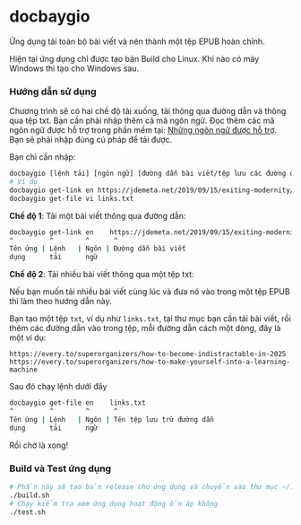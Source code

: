 # docbaygio
Ứng dụng tải toàn bộ bài viết và nén thành một tệp EPUB hoàn chỉnh.

Hiện tại ứng dụng chỉ được tạo bản Build cho Linux. Khi nào có máy Windows thì tạo cho Windows sau.

### Hướng dẫn sử dụng
Chương trình sẽ có hai chế độ tải xuống, tải thông qua đường dẫn và thông qua tệp txt. Bạn cần phải nhập thêm cả mã ngôn ngữ. Đọc thêm các mã ngôn ngữ được hỗ trợ trong phần mềm tại: [Những ngôn ngữ được hỗ trợ](supported_languages.txt). Bạn sẽ phải nhập đúng cú pháp để tải được. 

Bạn chỉ cần nhập:

```bash
docbaygio [lệnh tải] [ngôn ngữ] [đường dẫn bài viết/tệp lưu các đường dẫn]
# Ví dụ
docbaygio get-link en https://jdemeta.net/2019/09/15/exiting-modernity/
docbaygio get-file vi links.txt
```

**Chế độ 1**: Tải một bài viết thông qua đường dẫn:

```bash
docbaygio get-link en    https://jdemeta.net/2019/09/15/exiting-modernity/
^         ^        ^      ^
Tên ứng | Lệnh   | Ngôn | Đường dẫn bài viết
dụng      tải      ngữ
```

**Chế độ 2**: Tải nhiều bài viết thông qua một tệp txt:

Nếu bạn muốn tải nhiều bài viết cùng lúc và đưa nó vào trong một tệp EPUB thì làm theo hướng dẫn này.

Bạn tạo một tệp `txt`, ví dụ như `links.txt`, tại thư mục bạn cần tải bài viết, rồi thêm các đường dẫn vào trong tệp, mỗi đường dẫn cách một dòng, đây là một ví dụ:

```
https://every.to/superorganizers/how-to-become-indistractable-in-2025
https://every.to/superorganizers/how-to-make-yourself-into-a-learning-machine
```
Sau đó chạy lệnh dưới đây

```bash
docbaygio get-file en    links.txt
^         ^        ^      ^
Tên ứng | Lệnh   | Ngôn | Tên tệp lưu trữ đường dẫn
dụng      tải      ngữ
```

Rồi chờ là xong!

### Build và Test ứng dụng

```bash
# Phần này sẽ tạo bản release cho ứng dụng và chuyển vào thư mục ~/.local/bin/ trong Linux
./build.sh
# Chạy kiểm tra xem ứng dụng hoạt động ổn áp không
./test.sh
```